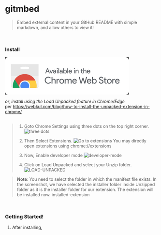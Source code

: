 # gitmbed
> Embed external content in your GitHub README with simple markdown, and allow others to view it!

<br />

### Install
<a href=""><img src="get_on_cws.png" align="center"/></a>


_or, install using the Load Unpacked feature in Chrome/Edge_<br />
  per https://webkul.com/blog/how-to-install-the-unpacked-extension-in-chrome/<br /><br />
> 1. Goto Chrome Settings using three dots on the top right corner.
> ![three dots](https://cdnblog.webkul.com/blog/wp-content/uploads/2019/07/15065417/1-2.png)
>
> 2. Then Select Extensions.
> ![Go to extensions](https://cdnblog.webkul.com/blog/wp-content/uploads/2019/07/15065541/2-3.png)
> You may directly open extensions using chrome://extensions
>
> 3. Now, Enable developer mode
> ![developer-mode](https://cdnblog.webkul.com/blog/wp-content/uploads/2019/07/15065714/3-2.png)
> 
> 4. Click on Load Unpacked and select your Unzip folder.
> ![LOAD-UNPACKED](https://cdnblog.webkul.com/blog/wp-content/uploads/2019/07/15065849/4-3.png)

> **Note**: You need to select the folder in which the manifest file exists. In the screenshot, we have selected the installer folder inside Unzipped folder as it is the installer folder for our extension.
The extension will be installed now.
installed-extension

<br />

### Getting Started!
1. After installing, 


